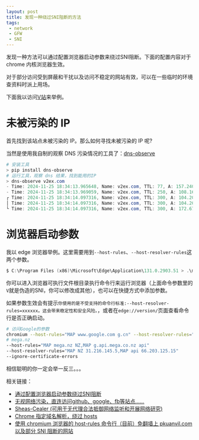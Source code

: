 ```yaml
---
layout: post
title: 发现一种绕过SNI阻断的方法
tags:
 - network
 - GFW
 - SNI
---
```


发现一种方法可以通过配置浏览器启动参数来绕过SNI阻断。下面的配置内容对于 chrome 内核浏览器生效。

对于部分访问受到屏蔽和干扰以及访问不稳定的网站有效，可以在一些临时的环境查资料时派上用场。

下面我以访问[V站](https://v2ex.com/)来举例。

# 未被污染的 IP

首先找到该站点未被污染的 IP。那么如何寻找未被污染的 IP 呢?

当然是使用我自制的观察 DNS 污染情况的工具了：[dns-observe](https://github.com/xavierskip/dns-observe)

```powershell
# 安装工具
> pip install dns-observe
# 运行工具，观察 dns 结果，找到能用的IP
> dns-observe v2ex.com
- Time: 2024-11-25 18:34:13.965648, Name: v2ex.com, TTL: 77, A: 157.240.17.41
- Time: 2024-11-25 18:34:13.969059, Name: v2ex.com, TTL: 250, A: 108.160.167.148
┌ Time: 2024-11-25 18:34:14.097316, Name: v2ex.com, TTL: 300, A: 104.20.47.180
│ Time: 2024-11-25 18:34:14.097316, Name: v2ex.com, TTL: 300, A: 104.20.48.180
└ Time: 2024-11-25 18:34:14.097316, Name: v2ex.com, TTL: 300, A: 172.67.35.211
```

# 浏览器启动参数

我以 edge 浏览器举例。这里需要用到`--host-rules`、`--host-resolver-rules`这两个参数。

```powershell
$ C:\Program Files (x86)\Microsoft\Edge\Application\131.0.2903.51 > .\msedge.exe  --host-rules="MAP v2ex.com V,MAP cdn.v2ex.com V" --host-resolver-rules="MAP V 172.67.35.211" --ignore-certificate-errors
```

你可以进入浏览器可执行文件根目录执行命令行来运行浏览器（上面命令参数里的`V`就是伪造的SNI，你可以修改成其他），也可以在快捷方式中添加参数。

如果参数生效会有提示`你使用的是不受支持的命令行标准:--host-resolver-rules=xxxxxx。这会带来稳定性和安全风险。`，或者在`edge://version/`页面查看命令行是否正确启动。

```bash
# 访问Google的参数
chromium --host-rules="MAP www.google.com g.cn" --host-resolver-rules="MAP g.cn 109.185.236.240"
# mega.nz
--host-rules="MAP mega.nz NZ,MAP g.api.mega.co.nz api" 
--host-resolver-rules="MAP NZ 31.216.145.5,MAP api 66.203.125.15" 
--ignore-certificate-errors
```

相信聪明的你一定会举一反三。。。

相关链接：

- [通过配置浏览器启动参数绕过SNI阻断](https://appscross.com/blog/bypass-sni-blocking-by-configuring-browser-startup-parameters.html)
- [无视网络污染，直连访问github、google、fb等站点......](https://www.bilibili.com/video/BV1fvBeYhELZ/)
- [Sheas-Cealer (可用于无代理合法抵御网络监听和开展网络研究)](https://github.com/SpaceTimee/Sheas-Cealer)
- [Chrome 指定域名解析，绕过 hosts](https://blog.est.im/2021/stdout-016)
- [使用 chromium 浏览器的 host-rules 命令行（目前）免翻墙上 pkuanvil.com 以及部分 SNI 阻断的网站](https://www.pkuanvil.com/topic/224/%E4%BD%BF%E7%94%A8-chromium-%E6%B5%8F%E8%A7%88%E5%99%A8%E7%9A%84-host-rules-%E5%91%BD%E4%BB%A4%E8%A1%8C-%E7%9B%AE%E5%89%8D-%E5%85%8D%E7%BF%BB%E5%A2%99%E4%B8%8A-pkuanvil-com-%E4%BB%A5%E5%8F%8A%E9%83%A8%E5%88%86-sni-%E9%98%BB%E6%96%AD%E7%9A%84%E7%BD%91%E7%AB%99)